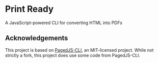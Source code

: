 # Print Ready

A JavaScript-powered CLI for converting HTML into PDFs


## Acknowledgements

This project is based on [PagedJS-CLI](https://gitlab.coko.foundation/pagedjs/pagedjs-cli/), an MIT-licensed project. While not strictly a fork, this project does use some code from PagedJS-CLI.
